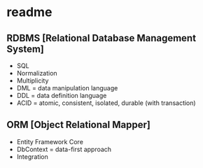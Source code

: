 # readme

## RDBMS [Relational Database Management System]

+ SQL
+ Normalization
+ Multiplicity
+ DML = data manipulation language
+ DDL = data definition language
+ ACID = atomic, consistent, isolated, durable (with transaction)

## ORM [Object Relational Mapper]

+ Entity Framework Core
+ DbContext = data-first approach
+ Integration
